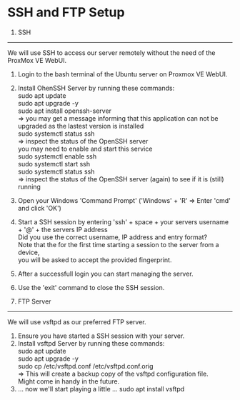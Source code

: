 SSH and FTP Setup
=================

1. SSH
------
We will use SSH to access our server remotely without the need of the ProxMox VE WebUI.
1. Login to the bash terminal of the Ubuntu server on Proxmox VE WebUI.
2. Install OhenSSH Server by running these commands:  
   sudo apt update  
   sudo apt upgrade -y  
   sudo apt install openssh-server  
   => you may get a message informing that 
      this application can not be upgraded as the lastest version is installed  
   sudo systemctl status ssh  
   => inspect the status of the OpenSSH server  
      you may need to enable and start this service  
   sudo systemctl enable ssh  
   sudo systemctl start ssh  
   sudo systemctl status ssh  
   => inspect the status of the OpenSSH server (again) to see if it is (still) running    
3. Open your Windows 'Command Prompt' ('Windows' + 'R' => Enter 'cmd' and click 'OK')
4. Start a SSH session by entering 'ssh' + space + your servers username + '@' + the servers IP address  
   Did you use the correct username, IP address and entry format?  
   Note that the for the first time starting a session to the server from a device,  
   you will be asked to accept the provided fingerprint.  
5. After a successfull login you can start managing the server.
6. Use the 'exit' command to close the SSH session.  
   
2. FTP Server
-------------
We will use vsftpd as our preferred FTP server.
1. Ensure you have started a SSH session with your server.
2. Install vsftpd Server by running these commands:  
   sudo apt update  
   sudo apt upgrade -y  
   sudo cp /etc/vsftpd.conf /etc/vsftpd.conf.orig  
   => This will create a backup copy of the vsftpd configuration file.  
      Might come in handy in the future.
3. ... now we'll start playing a little ...
   sudo apt install vsftpd  
